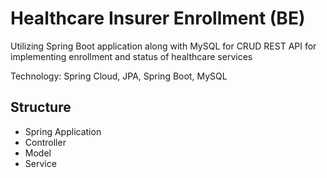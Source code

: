 # Healthcare Insurer Enrollment (BE)

Utilizing Spring Boot application along with MySQL for CRUD REST API for implementing enrollment and status of healthcare services

Technology: Spring Cloud, JPA, Spring Boot, MySQL

## Structure

- Spring Application
- Controller
- Model
- Service
